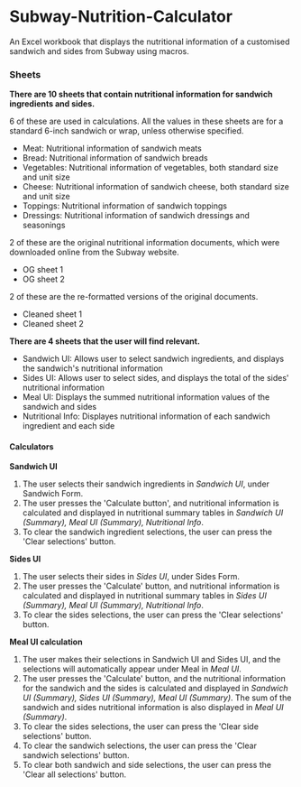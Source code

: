 # Subway-Nutrition-Calculator

An Excel workbook that displays the nutritional information of a customised sandwich and sides from Subway using macros.

### Sheets
**There are 10 sheets that contain nutritional information for sandwich ingredients and sides.**

6 of these are used in calculations. All the values in these sheets are for a standard 6-inch sandwich or wrap, unless otherwise specified.
- Meat: Nutritional information of sandwich meats
- Bread: Nutritional information of sandwich breads
- Vegetables: Nutritional information of vegetables, both standard size and unit size
- Cheese: Nutritional information of sandwich cheese, both standard size and unit size
- Toppings: Nutritional information of sandwich toppings
- Dressings: Nutritional information of sandwich dressings and seasonings

2 of these are the original nutritional information documents, which were downloaded online from the Subway website.
- OG sheet 1
- OG sheet 2

2 of these are the re-formatted versions of the original documents.
- Cleaned sheet 1
- Cleaned sheet 2

**There are 4 sheets that the user will find relevant.**
- Sandwich UI: Allows user to select sandwich ingredients, and displays the sandwich's nutritional information 
- Sides UI: Allows user to select sides, and displays the total of the sides' nutritional information
- Meal UI: Displays the summed nutritional information values of the sandwich and sides
- Nutritional Info: Displayes nutritional information of each sandwich ingredient and each side

#### Calculators
**Sandwich UI**
1. The user selects their sandwich ingredients in *Sandwich UI*, under Sandwich Form.
2. The user presses the 'Calculate button', and nutritional information is calculated and displayed in nutritional summary tables in *Sandwich UI (Summary), Meal UI (Summary), Nutritional Info*.
3. To clear the sandwich ingredient selections, the user can press the 'Clear selections' button.

**Sides UI**
1. The user selects their sides in *Sides UI*, under Sides Form.
2. The user presses the 'Calculate' button, and nutritional information is calculated and displayed in nutritional summary tables in *Sides UI (Summary), Meal UI (Summary), Nutritional Info*.
3. To clear the sides selections, the user can press the 'Clear selections' button.

**Meal UI calculation**
1. The user makes their selections in Sandwich UI and Sides UI, and the selections will automatically appear under Meal in *Meal UI*.
2. The user presses the 'Calculate' button, and the nutritional information for the sandwich and the sides is calculated and displayed in *Sandwich UI (Summary), Sides UI (Summary), Meal UI (Summary)*. The sum of the sandwich and sides nutritional information is also displayed in *Meal UI (Summary)*.
3. To clear the sides selections, the user can press the 'Clear side selections' button.
4. To clear the sandwich selections, the user can press the 'Clear sandwich selections' button.
5. To clear both sandwich and side selections, the user can press the 'Clear all selections' button.
